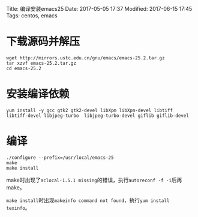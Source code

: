 Title: 编译安装emacs25
Date: 2017-05-05 17:37
Modified: 2017-06-15 17:45
Tags: centos, emacs

# 下载源码并解压
```
wget http://mirrors.ustc.edu.cn/gnu/emacs/emacs-25.2.tar.gz
tar xzvf emacs-25.2.tar.gz
cd emacs-25.2
```

# 安装编译依赖
```
yum install -y gcc gtk2 gtk2-devel libXpm libXpm-devel libtiff libtiff-devel libjpeg-turbo  libjpeg-turbo-devel giflib giflib-devel
```

# 编译
```
./configure --prefix=/usr/local/emacs-25
make
make install
```
make时出现了`aclocal-1.5.1 missing`的错误，执行`autoreconf -f -i`后再make。

`make install`时出现`makeinfo command not found`，执行`yum install texinfo`。
